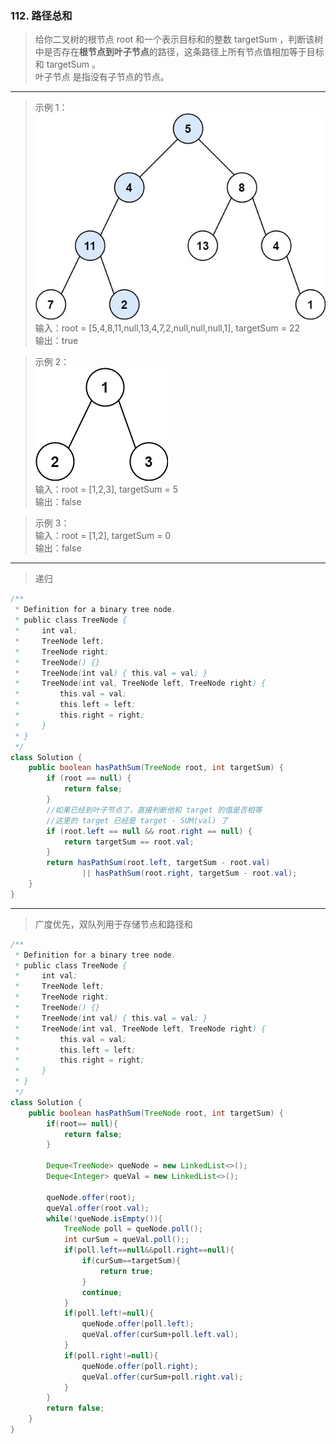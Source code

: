 ### 112. 路径总和

>给你二叉树的根节点 root 和一个表示目标和的整数 targetSum ，判断该树中是否存在**根节点到叶子节点**的路径，这条路径上所有节点值相加等于目标和 targetSum 。   
叶子节点 是指没有子节点的节点。
***
>示例 1：   
![示例1](pathsum1.jpg)   
输入：root = [5,4,8,11,null,13,4,7,2,null,null,null,1], targetSum = 22   
输出：true   

>示例 2：    
![示例2](pathsum2.jpg)   
输入：root = [1,2,3], targetSum = 5   
输出：false   

>示例 3：   
输入：root = [1,2], targetSum = 0   
输出：false   

***
>递归
```java
/**
 * Definition for a binary tree node.
 * public class TreeNode {
 *     int val;
 *     TreeNode left;
 *     TreeNode right;
 *     TreeNode() {}
 *     TreeNode(int val) { this.val = val; }
 *     TreeNode(int val, TreeNode left, TreeNode right) {
 *         this.val = val;
 *         this.left = left;
 *         this.right = right;
 *     }
 * }
 */
class Solution {
    public boolean hasPathSum(TreeNode root, int targetSum) {
        if (root == null) {
            return false;
        }
        //如果已经到叶子节点了，直接判断他和 target 的值是否相等
        //这里的 target 已经是 target - SUM(val) 了
        if (root.left == null && root.right == null) {
            return targetSum == root.val;
        }
        return hasPathSum(root.left, targetSum - root.val)
                || hasPathSum(root.right, targetSum - root.val);
    }
}
```

***
>广度优先，双队列用于存储节点和路径和
```java
/**
 * Definition for a binary tree node.
 * public class TreeNode {
 *     int val;
 *     TreeNode left;
 *     TreeNode right;
 *     TreeNode() {}
 *     TreeNode(int val) { this.val = val; }
 *     TreeNode(int val, TreeNode left, TreeNode right) {
 *         this.val = val;
 *         this.left = left;
 *         this.right = right;
 *     }
 * }
 */
class Solution {
    public boolean hasPathSum(TreeNode root, int targetSum) {
        if(root== null){
            return false;
        }

        Deque<TreeNode> queNode = new LinkedList<>();
        Deque<Integer> queVal = new LinkedList<>();
        
        queNode.offer(root);
        queVal.offer(root.val);
        while(!queNode.isEmpty()){
            TreeNode poll = queNode.poll();
            int curSum = queVal.poll();;
            if(poll.left==null&&poll.right==null){
                if(curSum==targetSum){
                    return true;
                }
                continue;
            }
            if(poll.left!=null){
                queNode.offer(poll.left);
                queVal.offer(curSum+poll.left.val);
            }
            if(poll.right!=null){
                queNode.offer(poll.right);
                queVal.offer(curSum+poll.right.val);
            }
        }
        return false;
    }
}
```